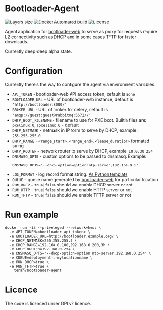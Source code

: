 # Bootloader-Agent

![Layers size](https://images.microbadger.com/badges/image/teran/bootloader-agent.svg)
[![Docker Automated build](https://img.shields.io/docker/automated/teran/bootloader-agent.svg)](https://hub.docker.com/r/teran/bootloader-agent/)
![License](https://img.shields.io/github/license/teran/bootloader-agent.svg)

Agent application for [bootloader-web](https://github.com/teran/bootloader-web)
to serve as proxy for requests require L2 connectivity such as DHCP and in some
cases TFTP for faster downloads.

Currently deep-deep alpha state.

Configuration
=============

Currently there's the way to configure the agent via environment variables:

 * `API_TOKEN` - bootloader-web API access token, default is `None`
 * `BOOTLOADER_URL` - URL of bootloader-web instance, default is `'http://bootloader:8000/'`
 * `BROKER_URL` - URL of broker for celery, default is `'amqp://guest:guest@rabbitmq:5672//'`
 * `DHCP_BOOT_FILENAME` - filename to use for PXE boot. Builtin files are: `pxelinux.0`, `lpxelinux.0` - default
 * `DHCP_NETMASK` - netmask in IP form to serve by DHCP, example: `255.255.255.0`
 * `DHCP_RANGE` - `<range_start>,<range_end>,<lease_duration>` formated string
 * `DHCP_ROUTER` - network router to serve by DHCP, example: `10.0.30.254`
 * `DNSMASQ_OPTS` - custom options to be passed to dnsmasq.
    Example:
    ```
    DNSMASQ_OPTS="--dhcp-option=option:ntp-server,192.168.0.5"
    ```
 * `LOG_FORMAT` - log record format string. [As Python template](https://docs.python.org/dev/library/logging.html#logrecord-attributes)
 * `QUEUE` - queue name generated by [bootloader-web](https://github.com/teran/bootloader-web) for particular location
 * `RUN_DHCP` - `true|false` should we enable DHCP server or not
 * `RUN_HTTP` - `true|false` should we enable HTTP server or not
 * `RUN_TFTP` - `true|false` should we enable TFTP server or not

Run example
===========

```
docker run -it --priveleged --network=host \
  -e API_TOKEN=<bootloader_api_token> \
  -e BOOTLOADER_URL=http://bootloader.example.org/ \
  -e DHCP_NETMASK=255.255.255.0 \
  -e DHCP_RANGE=192.168.0.100,192.168.0.200,3h \
  -e DHCP_ROUTER=192.168.0.254 \
  -e DNSMASQ_OPTS='--dhcp-option=option:ntp-server,192.168.0.254' \
  -e QUEUE=deployment-1-mylocationname \
  -e RUN_DHCP=true \
  -e RUN_TFTP=true \
    teran/bootloader-agent
```

Licence
=======

The code is licenced under GPLv2 licence.
